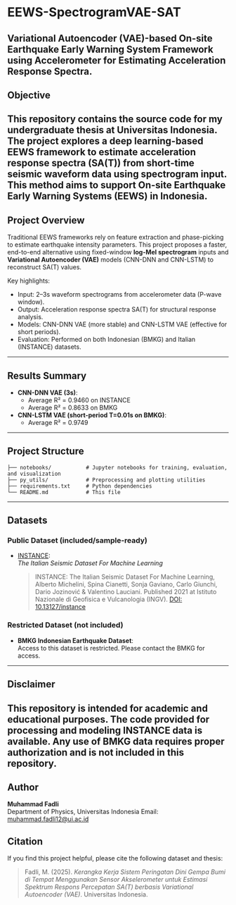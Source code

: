 # EEWS-SpectrogramVAE-SAT
Variational Autoencoder (VAE)-based On-site Earthquake Early Warning System Framework using Accelerometer for Estimating Acceleration Response Spectra.
---
## Objective
This repository contains the source code for my undergraduate thesis at Universitas Indonesia. The project explores a deep learning-based EEWS framework to estimate **acceleration response spectra (SA(T))** from short-time seismic waveform data using spectrogram input. This method aims to support **On-site Earthquake Early Warning Systems (EEWS)** in Indonesia.
---
## Project Overview

Traditional EEWS frameworks rely on feature extraction and phase-picking to estimate earthquake intensity parameters. This project proposes a faster, end-to-end alternative using fixed-window **log-Mel spectrogram** inputs and **Variational Autoencoder (VAE)** models (CNN-DNN and CNN-LSTM) to reconstruct SA(T) values.

Key highlights:
- Input: 2–3s waveform spectrograms from accelerometer data (P-wave window).
- Output: Acceleration response spectra SA(T) for structural response analysis.
- Models: CNN-DNN VAE (more stable) and CNN-LSTM VAE (effective for short periods).
- Evaluation: Performed on both Indonesian (BMKG) and Italian (INSTANCE) datasets.
---
## Results Summary

- **CNN-DNN VAE (3s)**:
  - Average R² = 0.9460 on INSTANCE
  - Average R² = 0.8633 on BMKG
- **CNN-LSTM VAE (short-period T=0.01s on BMKG)**:
  - Average R² = 0.9749
---
## Project Structure

```
├── notebooks/           # Jupyter notebooks for training, evaluation, and visualization
├── py_utils/            # Preprocessing and plotting utilities
├── requirements.txt     # Python dependencies
└── README.md            # This file
```
---
## Datasets

###  Public Dataset (included/sample-ready)
- [INSTANCE](https://www.pi.ingv.it/banche-dati/instance/):  
  *The Italian Seismic Dataset For Machine Learning*  
  > INSTANCE: The Italian Seismic Dataset For Machine Learning, Alberto Michelini, Spina Cianetti, Sonja Gaviano, Carlo Giunchi, Dario Jozinović & Valentino Lauciani. Published 2021 at Istituto Nazionale di Geofisica e Vulcanologia (INGV). [DOI: 10.13127/instance](https://doi.org/10.13127/instance)

### Restricted Dataset (not included)
- **BMKG Indonesian Earthquake Dataset**:  
  Access to this dataset is restricted. Please contact the BMKG for access.

---
## Disclaimer

This repository is intended for academic and educational purposes. The code provided for processing and modeling **INSTANCE data** is available. Any use of **BMKG data** requires proper authorization and is not included in this repository.
---
## Author

**Muhammad Fadli**  
Department of Physics, Universitas Indonesia
Email: muhammad.fadli12@ui.ac.id


## Citation

If you find this project helpful, please cite the following dataset and thesis:

> Fadli, M. (2025). *Kerangka Kerja Sistem Peringatan Dini Gempa Bumi di Tempat Menggunakan Sensor Akselerometer untuk Estimasi Spektrum Respons Percepatan SA(T) berbasis Variational Autoencoder (VAE)*. Universitas Indonesia.
